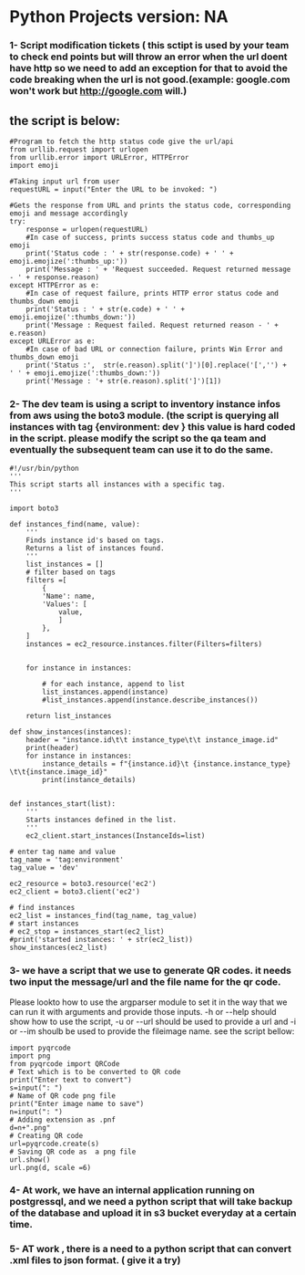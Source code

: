 # Python Projects   version: NA  

### 1- Script modification tickets ( this sctipt is used by your team to check end points but will throw an error when the url doent have http so we need to add an exception for that to avoid the code breaking when the url is not good.(example: google.com won't work but http://google.com will.)
## the script is below: 
```
#Program to fetch the http status code give the url/api
from urllib.request import urlopen
from urllib.error import URLError, HTTPError
import emoji

#Taking input url from user
requestURL = input("Enter the URL to be invoked: ")

#Gets the response from URL and prints the status code, corresponding emoji and message accordingly
try:
    response = urlopen(requestURL)
    #In case of success, prints success status code and thumbs_up emoji
    print('Status code : ' + str(response.code) + ' ' + emoji.emojize(':thumbs_up:'))
    print('Message : ' + 'Request succeeded. Request returned message - ' + response.reason)
except HTTPError as e:
    #In case of request failure, prints HTTP error status code and thumbs_down emoji
    print('Status : ' + str(e.code) + ' ' + emoji.emojize(':thumbs_down:'))
    print('Message : Request failed. Request returned reason - ' + e.reason)
except URLError as e:
    #In case of bad URL or connection failure, prints Win Error and thumbs_down emoji
    print('Status :',  str(e.reason).split(']')[0].replace('[','') +  ' ' + emoji.emojize(':thumbs_down:'))
    print('Message : '+ str(e.reason).split(']')[1])
```
### 2-  The dev team is using a script to inventory instance infos from aws using the boto3 module. (the script is querying all instances with tag {environment: dev } this value is hard coded in the script. please modify the script so the qa team and eventually the subsequent team can use it to do the same.

```
#!/usr/bin/python
'''
This script starts all instances with a specific tag.
'''

import boto3

def instances_find(name, value):
    '''
    Finds instance id's based on tags.
    Returns a list of instances found.
    '''
    list_instances = []
    # filter based on tags
    filters =[
        {
        'Name': name,
        'Values': [
            value,
            ]
        },
    ]
    instances = ec2_resource.instances.filter(Filters=filters)
    
    
    for instance in instances:
        
        # for each instance, append to list
        list_instances.append(instance)
        #list_instances.append(instance.describe_instances())

    return list_instances

def show_instances(instances):
    header = "instance.id\t\t instance_type\t\t instance_image.id"
    print(header)
    for instance in instances:
        instance_details = f"{instance.id}\t {instance.instance_type} \t\t{instance.image_id}"
        print(instance_details)


def instances_start(list):
    '''
    Starts instances defined in the list.
    '''
    ec2_client.start_instances(InstanceIds=list)

# enter tag name and value
tag_name = 'tag:environment'
tag_value = 'dev'

ec2_resource = boto3.resource('ec2')
ec2_client = boto3.client('ec2')

# find instances
ec2_list = instances_find(tag_name, tag_value)
# start instances
# ec2_stop = instances_start(ec2_list)
#print('started instances: ' + str(ec2_list))
show_instances(ec2_list)

```



### 3- we have a script that we use to generate QR codes. it needs two input the message/url and the file name for the qr code.
Please lookto how to use the argparser module to set it in the way that we can run it with arguments and provide those inputs.
-h or --help should show how to use the script, -u or --url should be used to provide a url and -i or --im shoulb be used to provide the fileimage name. see the script bellow:

```
import pyqrcode
import png
from pyqrcode import QRCode
# Text which is to be converted to QR code
print("Enter text to convert")
s=input(": ")
# Name of QR code png file
print("Enter image name to save")
n=input(": ")
# Adding extension as .pnf
d=n+".png"
# Creating QR code
url=pyqrcode.create(s)
# Saving QR code as  a png file
url.show()
url.png(d, scale =6)
```
### 4- At work, we have an internal application running on postgressql, and we need a python script that will take backup of the database and upload it in s3 bucket everyday at a certain time. 

### 5- AT work , there is a need to a python script that can convert .xml files to json format. ( give it a try)


